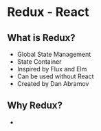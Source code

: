 # Redux - React

## What is Redux?

- Global State Management
- State Container
- Inspired by Flux and Elm
- Can be used without React
- Created by Dan Abramov

## Why Redux?

- 
